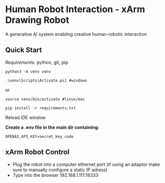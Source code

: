 # Human Robot Interaction - xArm Drawing Robot
A generative AI system enabling creative human-robotic interaction

## Quick Start

_Requirements_: python, git, pip

```python3 -m venv venv```

```.\venv\Scripts\Activate.ps1 #windows```

or

```source venv/bin/activate #linux/mac```

```pip install -r requirements.txt```

Reload IDE window

__Create a .env file in the main dir containing:__

```OPENAI_API_KEY=secret_key_code```


## xArm Robot Control
- Plug the robot into a computer ethernet port (if using an adaptor make sure to manually configure a static IP adress)
- Type into the browser 192.168.1.111:18333
